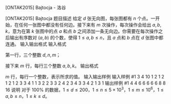 



[ONTAK2015] Bajtocja - 洛谷














[ONTAK2015] Bajtocja
题目描述
给定 $d$ 张无向图，每张图都有 $n$ 个点。一开始，在任何一张图中都没有任何边。接下来有 $m$ 次操作，每次操作会给出 $a, b, k$，意为在第 $k$ 张图中的点 $a$ 和点 $b$ 之间添加一条无向边。你需要在每次操作之后输出有序数对 $(a, b)$ 的个数，使得 $1 \leq a, b \leq n$，且 $a$ 点和 $b$ 点在 $d$ 张图中都连通。
输入输出格式
输入格式

第一行，三个整数 $d, n, m$；

接下来 $m$ 行，每行三个整数 $a, b, k$。
输出格式

$m$ 行，每行一个整数，表示所求的值。
输入输出样例
输入样例 #1
3 4 10
1 2 1
2 1 2
1 2 3
3 4 1
1 3 2
2 3 3
2 4 2
3 4 3
3 4 2
1 3 1
输出样例 #1
4
4
6
6
6
6
6
8
8
16
说明
对于 $100\%$ 的数据，$1 \leq d \leq 200$，$1 \leq n \leq5 \times 10^3$，$1\leq m \leq 10^6$，$1 \leq a, b \leq n$，$1 \leq k \leq d$。






